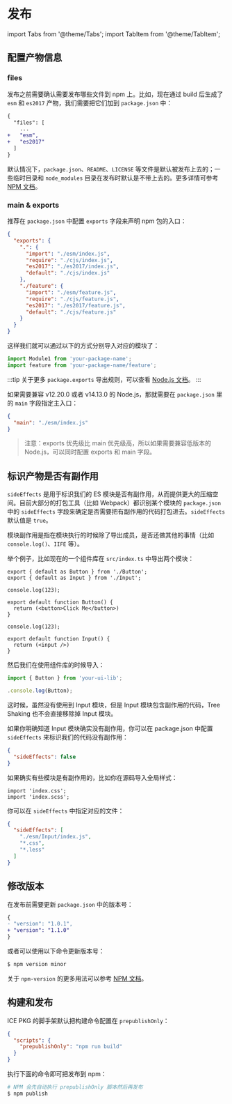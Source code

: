 # 发布

import Tabs from '@theme/Tabs';
import TabItem from '@theme/TabItem';

## 配置产物信息

### files

发布之前需要确认需要发布哪些文件到 npm 上。比如，现在通过 build 后生成了 `esm` 和 `es2017` 产物，我们需要把它们加到 `package.json` 中：

```diff
{
  "files": [
    ...
+   "esm",
+   "es2017"
  ]
}
```

默认情况下，`package.json`、`README`、`LICENSE` 等文件是默认被发布上去的；一些临时目录和 `node_modules` 目录在发布时默认是不带上去的。更多详情可参考 [NPM 文档](https://docs.npmjs.com/cli/v9/configuring-npm/package-json#files)。

### main & exports

推荐在 `package.json` 中配置 `exports` 字段来声明 npm 包的入口：

```json
{
  "exports": {
    ".": {
      "import": "./esm/index.js",
      "require": "./cjs/index.js",
      "es2017": "./es2017/index.js",
      "default": "./cjs/index.js"
    },
    "./feature": {
      "import": "./esm/feature.js",
      "require": "./cjs/feature.js",
      "es2017": "./es2017/feature.js",
      "default": "./cjs/feature.js"
    }
  }
}
```

这样我们就可以通过以下的方式分别导入对应的模块了：

```js
import Module1 from 'your-package-name';
import feature from 'your-package-name/feature';
```

:::tip
关于更多 `package.exports` 导出规则，可以查看 [Node.js 文档](https://nodejs.org/dist/latest-v18.x/docs/api/packages.html#package-entry-points)。
:::

如果需要兼容 v12.20.0 或者 v14.13.0 的 Node.js，那就需要在 `package.json` 里的 `main` 字段指定主入口：

```json
{
  "main": "./esm/index.js"
}
```

> 注意：exports 优先级比 main 优先级高，所以如果需要兼容低版本的 Node.js，可以同时配置 exports 和 main 字段。

## 标识产物是否有副作用

`sideEffects` 是用于标识我们的 ES 模块是否有副作用，从而提供更大的压缩空间。目前大部分的打包工具（比如 Webpack）都识别某个模块的 `package.json` 中的 `sideEffects` 字段来确定是否需要把有副作用的代码打包进去。`sideEffects` 默认值是 `true`。

模块副作用是指在模块执行的时候除了导出成员，是否还做其他的事情（比如 `console.log()`、`IIFE` 等）。

举个例子，比如现在的一个组件库在 `src/index.ts` 中导出两个模块：

<Tabs>
<TabItem value="src/index.ts" label="src/index.ts">

```tsx
export { default as Button } from './Button';
export { default as Input } from './Input';
```

</TabItem>
<TabItem value="src/Button/index.tsx" label="src/Button/index.tsx">

```tsx
console.log(123);

export default function Button() {
  return (<button>Click Me</button>)
}
```

</TabItem>
<TabItem value="src/Input/index.tsx" label="src/Input/index.tsx">

```tsx
console.log(123);

export default function Input() {
  return (<input />)
}
```

</TabItem>
</Tabs>

然后我们在使用组件库的时候导入：

```ts
import { Button } from 'your-ui-lib';

.console.log(Button);
```

这时候，虽然没有使用到 Input 模块，但是 Input 模块包含副作用的代码，Tree Shaking 也不会直接移除掉 Input 模块。

如果你明确知道 Input 模块确实没有副作用，你可以在 package.json 中配置 `sideEffects` 来标识我们的代码没有副作用：

```json
{
  "sideEffects": false
}
```

如果确实有些模块是有副作用的，比如你在源码导入全局样式：

```tsx
import 'index.css';
import 'index.scss';
```

你可以在 `sideEffects` 中指定对应的文件：

```json
{
  "sideEffects": [
    "./esm/Input/index.js",
    "*.css",
    "*.less"
  ]
}
```

## 修改版本

在发布前需要更新 `package.json` 中的版本号：

```diff
{
- "version": "1.0.1",
+ "version": "1.1.0"
}
```

或者可以使用以下命令更新版本号：

```bash
$ npm version minor
```

关于 `npm-version` 的更多用法可以参考 [NPM 文档](https://docs.npmjs.com/cli/v9/commands/npm-version?v=true)。


## 构建和发布

ICE PKG 的脚手架默认把构建命令配置在 `prepublishOnly`：

```json
{
  "scripts": {
    "prepublishOnly": "npm run build"
  }
}
```

执行下面的命令即可把发布到 npm：

```bash
# NPM 会先自动执行 prepublishOnly 脚本然后再发布
$ npm publish
```
